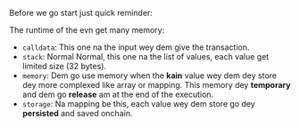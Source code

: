 Before we go start just quick reminder:

The runtime of the evn get many memory:

- `calldata`: This one na the input wey dem give the transaction.
- `stack`: Normal Normal, this one na the list of values, each value get limited size (32 bytes).
- `memory`: Dem go use memory when the **kain** value wey dem dey store dey more complexed like array or mapping. This memory dey **temporary** and dem go **release** am at the end of the execution.
- `storage`: Na mapping be this, each value wey dem store go dey **persisted** and saved onchain.

